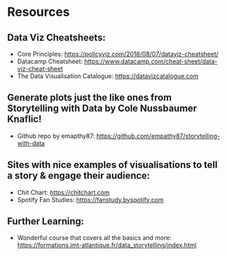 # Resources

## Data Viz Cheatsheets:

- Core Principles: https://policyviz.com/2018/08/07/dataviz-cheatsheet/
- Datacamp Cheatsheet: https://www.datacamp.com/cheat-sheet/data-viz-cheat-sheet
- The Data Visualisation Catalogue: https://datavizcatalogue.com

## Generate plots just the like ones from Storytelling with Data by Cole Nussbaumer Knaflic!

- Github repo by emapthy87: https://github.com/empathy87/storytelling-with-data

## Sites with nice examples of visualisations to tell a story & engage their audience:

- Chit Chart: https://chitchart.com
- Spotify Fan Studies: https://fanstudy.byspotify.com

## Further Learning:

- Wonderful course that covers all the basics and more: https://formations.imt-atlantique.fr/data_storytelling/index.html
